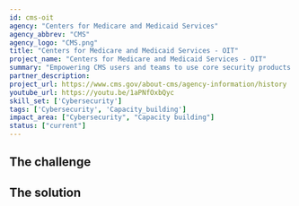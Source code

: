 ```yaml
---
id: cms-oit
agency: "Centers for Medicare and Medicaid Services"
agency_abbrev: "CMS"
agency_logo: "CMS.png"
title: "Centers for Medicare and Medicaid Services - OIT"
project_name: "Centers for Medicare and Medicaid Services - OIT"
summary: "Empowering CMS users and teams to use core security products and services to achieve their missions more securely."
partner_description:  
project_url: https://www.cms.gov/about-cms/agency-information/history
youtube_url: https://youtu.be/1aPNfOxbQyc
skill_set: ['Cybersecurity']
tags: ['Cybersecurity', 'Capacity_building']
impact_area: ["Cybersecurity", "Capacity building"]
status: ["current"]
---
```


## The challenge



## The solution 

